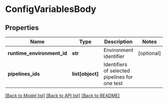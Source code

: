 # ConfigVariablesBody

## Properties
Name | Type | Description | Notes
------------ | ------------- | ------------- | -------------
**runtime_environment_id** | **str** | Environment identifier | [optional] 
**pipelines_ids** | **list[object]** | Identifiers of selected pipelines for one test | 

[[Back to Model list]](../README.md#documentation-for-models) [[Back to API list]](../README.md#documentation-for-api-endpoints) [[Back to README]](../README.md)


